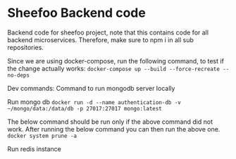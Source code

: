 # Sheefoo Backend code
Backend code for sheefoo project, note that this contains code for all backend microservices. Therefore, make sure to npm i in all sub repositories. 

Since we are using docker-compose, run the following command, to test if the change actually works: `docker-compose up --build --force-recreate --no-deps  `

Dev commands:
Command to run mongodb server locally

Run mongo db
`docker run -d --name authentication-db -v ~/mongo/data:/data/db -p 27017:27017 mongo:latest`

The below command should be run only if the above command did not work. After running the below command you can then run the above one. 
`docker system prune -a`

Run redis instance
